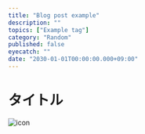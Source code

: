 ```yaml
---
title: "Blog post example"
description: ""
topics: ["Example tag"]
category: "Random"
published: false
eyecatch: ""
date: "2030-01-01T00:00:00.000+09:00"
---
```


# タイトル

![icon](/images/icon.nine.webp)
